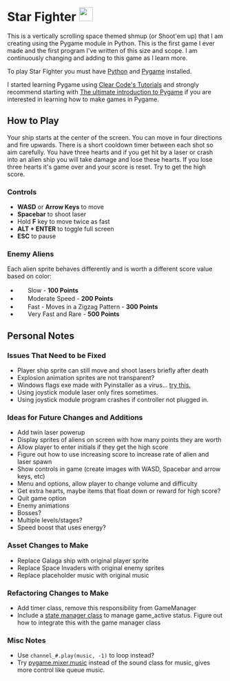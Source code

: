 # Star Fighter <img src="https://github.com/usagibryan/star_fighter/blob/main/graphics/player_ship.png" height="32">

This is a vertically scrolling space themed shmup (or Shoot'em up) that I am creating using the Pygame module in Python. This is the first game I ever made and the first program I've written of this size and scope. I am continuously changing and adding to this game as I learn more.

To play Star Fighter you must have [Python](https://www.python.org/) and [Pygame](https://www.pygame.org/) installed.

I started learning Pygame using [Clear Code's Tutorials](https://www.youtube.com/@ClearCode) and strongly recommend starting with [The ultimate introduction to Pygame](https://www.youtube.com/watch?v=AY9MnQ4x3zk) if you are interested in learning how to make games in Pygame.

## How to Play 
Your ship starts at the center of the screen. You can move in four directions and fire upwards. There is a short cooldown timer between each shot so aim carefully. You have three hearts and if you get hit by a laser or crash into an alien ship you will take damage and lose these hearts. If you lose three hearts it's game over and your score is reset. Try to get the high score.

### Controls
* **WASD** or **Arrow Keys** to move
* **Spacebar** to shoot laser
* Hold **F** key to move twice as fast
* **ALT + ENTER** to toggle full screen
* **ESC** to pause

### Enemy Aliens
Each alien sprite behaves differently and is worth a different score value based on color:
* <img src="https://github.com/usagibryan/star_fighter/blob/main/graphics/red.png" width="20" height="16"> Slow - **100 Points**
* <img src="https://github.com/usagibryan/star_fighter/blob/main/graphics/green.png" width="20" height="16"> Moderate Speed - **200 Points**
* <img src="https://github.com/usagibryan/star_fighter/blob/main/graphics/yellow.png" width="20" height="16"> Fast - Moves in a Zigzag Pattern - **300 Points**
* <img src="https://github.com/usagibryan/star_fighter/blob/main/graphics/blue.png" width="20" height="10"> Very Fast and Rare - **500 Points**

## Personal Notes

### Issues That Need to be Fixed
* Player ship sprite can still move and shoot lasers briefly after death
* Explosion animation sprites are not transparent?
* Windows flags exe made with Pyinstaller as a virus... [try this.](https://plainenglish.io/blog/pyinstaller-exe-false-positive-trojan-virus-resolved-b33842bd3184)
* Using joystick module laser only fires sometimes.
* Using joystick module program crashes if controller not plugged in.

### Ideas for Future Changes and Additions
* Add twin laser powerup
* Display sprites of aliens on screen with how many points they are worth
* Allow player to enter initials if they get the high score
* Figure out how to use increasing score to increase rate of alien and laser spawn
* Show controls in game (create images with WASD, Spacebar and arrow keys, etc)
* Menu and options, allow player to change volume and difficulty
* Get extra hearts, maybe items that float down or reward for high score?
* Quit game option
* Enemy animations
* Bosses?
* Multiple levels/stages?
* Speed boost that uses energy?

### Asset Changes to Make
* Replace Galaga ship with original player sprite
* Replace Space Invaders with original enemy sprites
* Replace placeholder music with original music

### Refactoring Changes to Make
* Add timer class, remove this responsibility from GameManager
* Include a [state manager class](https://www.youtube.com/watch?v=j9yMFG3D7fg) to manage game_active status. Figure out how to integrate this with the game manager class

### Misc Notes
* Use `channel_#.play(music, -1)` to loop instead?
* Try [pygame.mixer.music](https://www.pygame.org/docs/ref/music.html) instead of the sound class for music, gives more control like queue music.
